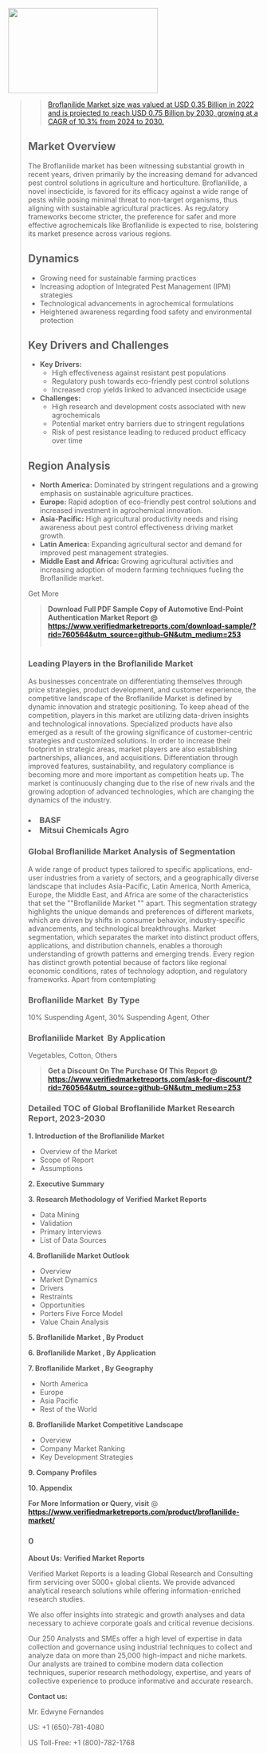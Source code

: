 <img src="https://ffe5etoiles.com/wp-content/uploads/2024/12/MST1-300x171.png" alt="" width="300" height="171" class="alignnone size-medium wp-image-20088" /><blockquote id="" class=""><a href="https://www.verifiedmarketreports.com/download-sample/?rid=870216&utm_source=github-GN&utm_medium=253" target="_blank"><blockquote id="" class=""><a href="https://www.verifiedmarketreports.com/download-sample/?rid=760564&utm_source=github-GN&utm_medium=253" target="_blank">Broflanilide Market size was valued at USD 0.35 Billion in 2022 and is projected to reach USD 0.75 Billion by 2030, growing at a CAGR of 10.3% from 2024 to 2030.</a></blockquote><p><h2>Market Overview</h2><p>The Broflanilide market has been witnessing substantial growth in recent years, driven primarily by the increasing demand for advanced pest control solutions in agriculture and horticulture. Broflanilide, a novel insecticide, is favored for its efficacy against a wide range of pests while posing minimal threat to non-target organisms, thus aligning with sustainable agricultural practices. As regulatory frameworks become stricter, the preference for safer and more effective agrochemicals like Broflanilide is expected to rise, bolstering its market presence across various regions.</p><h2>Dynamics</h2><ul> <li>Growing need for sustainable farming practices</li> <li>Increasing adoption of Integrated Pest Management (IPM) strategies</li> <li>Technological advancements in agrochemical formulations</li> <li>Heightened awareness regarding food safety and environmental protection</li></ul><h2>Key Drivers and Challenges</h2><ul> <li><strong>Key Drivers:</strong> <ul> <li>High effectiveness against resistant pest populations</li> <li>Regulatory push towards eco-friendly pest control solutions</li> <li>Increased crop yields linked to advanced insecticide usage</li> </ul> </li> <li><strong>Challenges:</strong> <ul> <li>High research and development costs associated with new agrochemicals</li> <li>Potential market entry barriers due to stringent regulations</li> <li>Risk of pest resistance leading to reduced product efficacy over time</li> </ul> </li></ul><h2>Region Analysis</h2><ul> <li><strong>North America:</strong> Dominated by stringent regulations and a growing emphasis on sustainable agriculture practices.</li> <li><strong>Europe:</strong> Rapid adoption of eco-friendly pest control solutions and increased investment in agrochemical innovation.</li> <li><strong>Asia-Pacific:</strong> High agricultural productivity needs and rising awareness about pest control effectiveness driving market growth.</li> <li><strong>Latin America:</strong> Expanding agricultural sector and demand for improved pest management strategies.</li> <li><strong>Middle East and Africa:</strong> Growing agricultural activities and increasing adoption of modern farming techniques fueling the Broflanilide market.</li></ul><p>Get More</p></p><blockquote id="" class=""><strong>Download Full PDF Sample Copy of Automotive End-Point Authentication Market Report @ <a href="https://www.verifiedmarketreports.com/download-sample/?rid=760564&utm_source=github-GN&utm_medium=253" target="_blank">https://www.verifiedmarketreports.com/download-sample/?rid=760564&utm_source=github-GN&utm_medium=253</a></strong><br /><br /></blockquote><h3 id="" class="">Leading Players in the&nbsp;Broflanilide Market </h3><p>As businesses concentrate on differentiating themselves through price strategies, product development, and customer experience, the competitive landscape of the Broflanilide Market is defined by dynamic innovation and strategic positioning. To keep ahead of the competition, players in this market are utilizing data-driven insights and technological innovations. Specialized products have also emerged as a result of the growing significance of customer-centric strategies and customized solutions. In order to increase their footprint in strategic areas, market players are also establishing partnerships, alliances, and acquisitions. Differentiation through improved features, sustainability, and regulatory compliance is becoming more and more important as competition heats up. The market is continuously changing due to the rise of new rivals and the growing adoption of advanced technologies, which are changing the dynamics of the industry.</p><h3 class=""><li>BASF</li><li> Mitsui Chemicals Agro</h3><h3 id="" class="">Global&nbsp;Broflanilide Market Analysis of Segmentation</h3><p id="" class="">A wide range of product types tailored to specific applications, end-user industries from a variety of sectors, and a geographically diverse landscape that includes Asia-Pacific, Latin America, North America, Europe, the Middle East, and Africa are some of the characteristics that set the ""Broflanilide Market "" apart. This segmentation strategy highlights the unique demands and preferences of different markets, which are driven by shifts in consumer behavior, industry-specific advancements, and technological breakthroughs. Market segmentation, which separates the market into distinct product offers, applications, and distribution channels, enables a thorough understanding of growth patterns and emerging trends. Every region has distinct growth potential because of factors like regional economic conditions, rates of technology adoption, and regulatory frameworks. Apart from contemplating</p><h3 id="" class="">Broflanilide Market &nbsp;By Type</h3><p>10% Suspending Agent, 30% Suspending Agent, Other</p><h3 id="" class="">Broflanilide Market &nbsp;By Application</h3><p class="">Vegetables, Cotton, Others</p><blockquote id="" class=""><strong>Get a Discount On The Purchase Of This Report @ <a href="https://www.verifiedmarketreports.com/download-sample/?rid=760564&utm_source=github-GN&utm_medium=253" target="_blank">https://www.verifiedmarketreports.com/ask-for-discount/?rid=760564&utm_source=github-GN&utm_medium=253</a></strong></blockquote><h3 id="" class="">Detailed TOC of Global Broflanilide Market Research Report, 2023-2030</h3><p id="" class=""><strong>1. Introduction of the Broflanilide Market </strong></p><ul><li>Overview of the Market</li><li>Scope of Report</li><li>Assumptions</li></ul><p id="" class=""><strong>2. Executive Summary</strong></p><p id="" class=""><strong>3. Research Methodology of Verified Market Reports</strong></p><ul><li>Data Mining</li><li>Validation</li><li>Primary Interviews</li><li>List of Data Sources</li></ul><p id="" class=""><strong>4. Broflanilide Market Outlook</strong></p><ul><li>Overview</li><li>Market Dynamics</li><li>Drivers</li><li>Restraints</li><li>Opportunities</li><li>Porters Five Force Model</li><li>Value Chain Analysis</li></ul><p id="" class=""><strong>5. Broflanilide Market , By Product</strong></p><p id="" class=""><strong>6. Broflanilide Market , By Application</strong></p><p id="" class=""><strong>7. Broflanilide Market , By Geography</strong></p><ul><li>North America</li><li>Europe</li><li>Asia Pacific</li><li>Rest of the World</li></ul><p id="" class=""><strong>8. Broflanilide Market Competitive Landscape</strong></p><ul><li>Overview</li><li>Company Market Ranking</li><li>Key Development Strategies</li></ul><p id="" class=""><strong>9. Company Profiles</strong></p><p id="" class=""><strong>10. Appendix</strong></p><p><strong>For More Information or Query, visit</strong>&nbsp;@ <strong><a href="https://www.verifiedmarketreports.com/product/broflanilide-market/" target="_blank">https://www.verifiedmarketreports.com/product/broflanilide-market/</a></strong></p><h3 id="" class="">0</h3><p id="" class=""><strong>About Us: Verified Market Reports</strong></p><p id="" class="">Verified Market Reports is a leading Global Research and Consulting firm servicing over 5000+ global clients. We provide advanced analytical research solutions while offering information-enriched research studies.</p><p id="" class="">We also offer insights into strategic and growth analyses and data necessary to achieve corporate goals and critical revenue decisions.</p><p id="" class="">Our 250 Analysts and SMEs offer a high level of expertise in data collection and governance using industrial techniques to collect and analyze data on more than 25,000 high-impact and niche markets. Our analysts are trained to combine modern data collection techniques, superior research methodology, expertise, and years of collective experience to produce informative and accurate research.</p><p id="" class=""><strong>Contact us:</strong></p><p id="" class="">Mr. Edwyne Fernandes</p><p id="" class="">US: +1 (650)-781-4080</p><p id="" class="">US Toll-Free: +1 (800)-782-1768</p>
